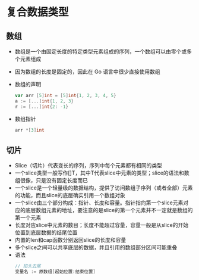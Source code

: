 # 复合数据类型

## 数组

- 数组是一个由固定长度的特定类型元素组成的序列，一个数组可以由零个或多个元素组成

- 因为数组的长度是固定的，因此在 Go 语言中很少直接使用数组

- 数组的声明
  ```go
  var arr [5]int = [5]int{1, 2, 3, 4, 5}
  a := [...]int{1, 2, 3}
  r := [...]int{2: -1}
  ```
  
- 数组指针
  
  ```go
  arr *[3]int
  ```

## 切片

- Slice（切片）代表变长的序列，序列中每个元素都有相同的类型
- 一个slice类型一般写作[]T，其中T代表slice中元素的类型；slice的语法和数组很像，只是没有固定长度而已
- 一个slice是一个轻量级的数据结构，提供了访问数组子序列（或者全部）元素的功能，而且slice的底层确实引用一个数组对象
- 一个slice由三个部分构成：指针、长度和容量。指针指向第一个slice元素对应的底层数组元素的地址，要注意的是slice的第一个元素并不一定就是数组的第一个元素
- 长度对应slice中元素的数目；长度不能超过容量，容量一般是从slice的开始位置到底层数据的结尾位置
- 内置的len和cap函数分别返回slice的长度和容量
- 多个slice之间可以共享底层的数据，并且引用的数组部分区间可能重叠
- 语法
  ```go
  // 掐头去尾
  变量名 := 原数组[起始位置:结束位置]
  ```

